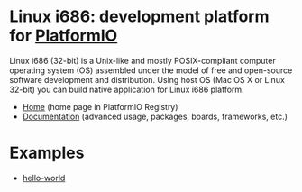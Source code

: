 
# Linux i686: development platform for [PlatformIO](https://platformio.org)

Linux i686 (32-bit) is a Unix-like and mostly POSIX-compliant computer operating system (OS) assembled under the model of free and open-source software development and distribution. Using host OS (Mac OS X or Linux 32-bit) you can build native application for Linux i686 platform.

* [Home](https://platformio.org/platforms/linux_i686) (home page in PlatformIO Registry)
* [Documentation](https://docs.platformio.org/page/platforms/linux_i686.html) (advanced usage, packages, boards, frameworks, etc.)

# Examples

* [hello-world](https://github.com/platformio/platform-linux_i686/tree/master/examples/hello-world)
